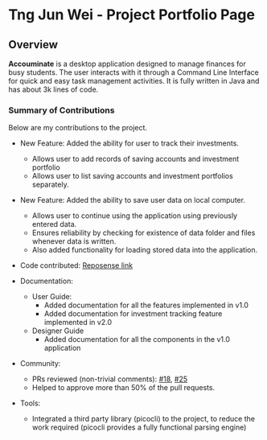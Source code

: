 # Tng Jun Wei - Project Portfolio Page

## Overview
**Accouminate** is a desktop application designed to manage finances for busy students. The user interacts with it through a Command Line Interface for quick and easy task management activities. It is fully written in Java and has about 3k lines of code.


### Summary of Contributions

Below are my contributions to the project.

- New Feature: Added the ability for user to track their investments.
  - Allows user to add records of saving accounts and investment portfolio
  - Allows user to list saving accounts and investment portfolios separately.

- New Feature: Added the ability to save user data on local computer.
  - Allows user to continue using the application using previously entered data.
  - Ensures reliability by checking for existence of data folder and files whenever data is written.
  - Also added functionality for loading stored data into the application.

- Code contributed: [Reposense link](https://nus-cs2113-ay2122s1.github.io/tp-dashboard/#breakdown=true&search=journeyman1998)

- Documentation:
  - User Guide:
    - Added documentation for all the features implemented in v1.0
    - Added documentation for investment tracking feature implemented in v2.0
  - Designer Guide
    - Added documentation for all the components in the v1.0 application
    
- Community:
  - PRs reviewed (non-trivial comments): [#18](https://github.com/AY2122S1-CS2113-T16-4/tp/pull/18), [#25](https://github.com/AY2122S1-CS2113-T16-4/tp/pull/25)
  - Helped to approve more than 50% of the pull requests.

- Tools:
  - Integrated a third party library (picocli) to the project, to reduce the work required (picocli provides a fully functional parsing engine)